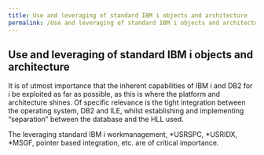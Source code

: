```yaml
---
title: Use and leveraging of standard IBM i objects and architecture
permalink: /Use and leveraging of standard IBM i objects and architecture/
---
```


## Use and leveraging of standard IBM i objects and architecture

It is of utmost importance that the inherent capabilities of IBM i and DB2 for i be exploited as far as possible, as this is where the platform and architecture shines. Of specific relevance is the tight integration between the operating system, DB2 and ILE, whilst establishing and implementing “separation” between the database and the HLL used.

The leveraging standard IBM i workmanagement, \*USRSPC, \*USRIDX, \*MSGF, pointer based integration, etc. are of critical importance.